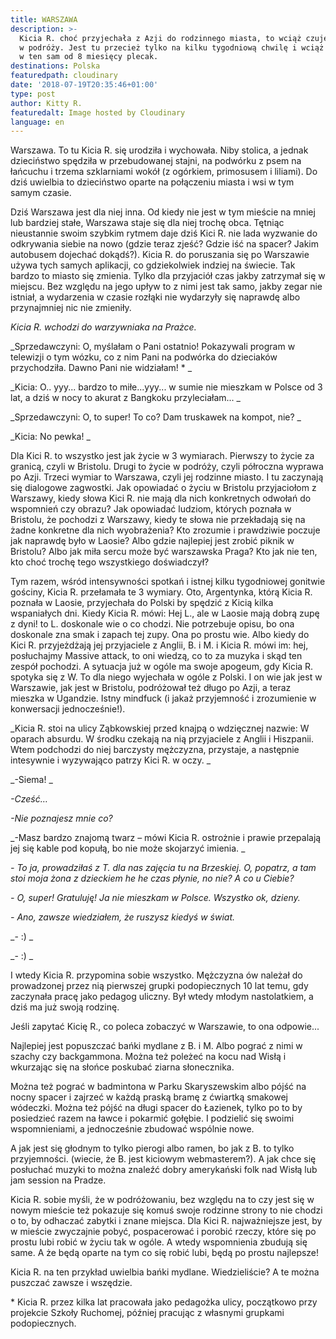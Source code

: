 ```yaml
---
title: WARSZAWA
description: >-
  Kicia R. choć przyjechała z Azji do rodzinnego miasta, to wciąż czuje, że jest
  w podróży. Jest tu przecież tylko na kilku tygodniową chwilę i wciąż spakowana
  w ten sam od 8 miesięcy plecak. 
destinations: Polska
featuredpath: cloudinary
date: '2018-07-19T20:35:46+01:00'
type: post
author: Kitty R.
featuredalt: Image hosted by Cloudinary
language: en
---
```

Warszawa. To tu Kicia R. się urodziła i wychowała. Niby stolica, a jednak dzieciństwo spędziła w przebudowanej stajni, na podwórku z psem na łańcuchu i trzema szklarniami wokół (z ogórkiem, primosusem i liliami). Do dziś uwielbia to dzieciństwo oparte na połączeniu miasta i wsi w tym samym czasie.

Dziś Warszawa jest dla niej inna. Od kiedy nie jest w tym mieście na mniej lub bardziej stałe, Warszawa staje się dla niej trochę obca. Tętniąc nieustannie swoim szybkim rytmem daje dziś Kici R. nie lada wyzwanie do odkrywania siebie na nowo (gdzie teraz zjeść? Gdzie iść na spacer? Jakim autobusem dojechać dokądś?). Kicia R. do poruszania się po Warszawie używa tych samych aplikacji, co gdziekolwiek indziej na świecie. Tak bardzo to miasto się zmienia. Tylko dla przyjaciół czas jakby zatrzymał się w miejscu. Bez względu na jego upływ to z nimi jest tak samo, jakby zegar nie istniał, a wydarzenia w czasie rozłąki nie wydarzyły się naprawdę albo przynajmniej nic nie zmieniły. 

_Kicia R. wchodzi do warzywniaka na Prażce._

_Sprzedawczyni: O, myślałam o Pani ostatnio! Pokazywali program w telewizji o tym wózku, co z nim Pani na podwórka do dzieciaków przychodziła. Dawno Pani nie widziałam! *
_

_Kicia: O.. yyy... bardzo to miłe...yyy... w sumie nie mieszkam w Polsce od 3 lat, a dziś w nocy to akurat z Bangkoku przyleciałam...
_

_Sprzedawczyni: O, to super! To co? Dam truskawek na kompot, nie?
_

_Kicia: No pewka! 
_

Dla Kici R. to wszystko jest jak życie w 3 wymiarach. Pierwszy to życie za granicą, czyli w Bristolu. Drugi to życie w podróży, czyli półroczna wyprawa po Azji. Trzeci wymiar to Warszawa, czyli jej rodzinne miasto. I tu zaczynają się dialogowe zagwostki. Jak opowiadać o życiu w Bristolu przyjaciołom z Warszawy, kiedy słowa Kici R. nie mają dla nich konkretnych odwołań do wspomnień czy obrazu? Jak opowiadać ludziom, których poznała w Bristolu, że pochodzi z Warszawy, kiedy te słowa nie przekładają się na żadne konkretne dla nich wyobrażenia? Kto zrozumie i prawdziwie poczuje jak naprawdę było w Laosie? Albo gdzie najlepiej jest zrobić piknik w Bristolu? Albo jak miła sercu może być warszawska Praga? Kto jak nie ten, kto choć trochę tego wszystkiego doświadczył?

Tym razem, wśród intensywności spotkań i istnej kilku tygodniowej gonitwie gościny, Kicia R. przełamała te 3 wymiary. Oto, Argentynka, którą Kicia R. poznała w Laosie, przyjechała do Polski by spędzić z Kicią kilka wspaniałych dni. Kiedy Kicia R. mówi: Hej L., ale w Laosie mają dobrą zupę z dyni! to L. doskonale wie o co chodzi. Nie potrzebuje opisu, bo ona doskonale zna smak i zapach tej zupy. Ona po prostu wie. Albo kiedy do Kici R. przyjeżdżają jej przyjaciele z Anglii, B. i M. i Kicia R. mówi im: hej, posłuchajmy Massive attack, to oni wiedzą, co to za muzyka i skąd ten zespół pochodzi. A sytuacja już w ogóle ma swoje apogeum, gdy Kicia R. spotyka się z W. To dla niego wyjechała w ogóle z Polski. I on wie jak jest w Warszawie, jak jest w Bristolu, podróżował też długo po Azji, a teraz mieszka w Ugandzie. Istny mindfuck (i jakaż przyjemność i zrozumienie w konwersacji jednocześnie!).

_Kicia R. stoi na ulicy Ząbkowskiej przed knajpą o wdzięcznej nazwie: W oparach absurdu. W środku czekają na nią przyjaciele z Anglii i Hiszpanii. Wtem podchodzi do niej barczysty mężczyzna, przystaje, a następnie intesywnie i wyzywająco patrzy Kici R. w oczy. _

_\-Siema! _

_\-Cześć…_

_\-Nie poznajesz mnie co?_

_\-Masz bardzo znajomą twarz – mówi Kicia R. ostrożnie i prawie przepalają jej się kable pod kopułą, bo nie może skojarzyć imienia. _

_\- To ja, prowadziłaś z T. dla nas zajęcia tu na Brzeskiej. O, popatrz, a tam stoi moja żona z dzieckiem he he czas płynie, no nie? A co u Ciebie?_

_\- O, super! Gratuluję! Ja nie mieszkam w Polsce. Wszystko ok, dzieny._

_\- Ano, zawsze wiedziałem, że ruszysz kiedyś w świat._

_\- :) _

_\- :) _

I wtedy Kicia R. przypomina sobie wszystko. Mężczyzna ów należał do prowadzonej przez nią pierwszej grupki podopiecznych 10 lat temu, gdy zaczynała pracę jako pedagog uliczny. Był wtedy młodym nastolatkiem, a dziś ma już swoją rodzinę.  

Jeśli zapytać Kicię R., co poleca zobaczyć w Warszawie, to ona odpowie... 

Najlepiej jest popuszczać bańki mydlane z B. i M. Albo pograć z nimi w szachy czy backgammona. Można też poleżeć na kocu nad Wisłą i wkurzając się na słońce poskubać ziarna słonecznika. 

Można też pograć w badmintona w Parku Skaryszewskim albo pójść na nocny spacer i zajrzeć w każdą praską bramę z ćwiartką smakowej wódeczki. Można też pójść na długi spacer do Łazienek, tylko po to by posiedzieć razem na ławce i pokarmić gołębie. I podzielić się swoimi wspomnieniami, a jednocześnie zbudować wspólnie nowe. 

A jak jest się głodnym to tylko pierogi albo ramen, bo jak z B. to tylko przyjemności. (wiecie, że B. jest kiciowym webmasterem?). A jak chce się posłuchać muzyki to można znaleźć dobry amerykański folk nad Wisłą lub jam session na Pradze. 

Kicia R. sobie myśli, że w podróżowaniu, bez względu na to czy jest się w nowym mieście też pokazuje się komuś swoje rodzinne strony to nie chodzi o to, by odhaczać zabytki i znane miejsca. Dla Kici R. najważniejsze jest, by w mieście zwyczajnie pobyć, pospacerować i porobić rzeczy, które się po prostu lubi robić w życiu tak w ogóle. A wtedy wspomnienia zbudują się same. A że będą oparte na tym co się robić lubi, będą po prostu najlepsze!

Kicia R. na ten przykład uwielbia bańki mydlane. Wiedzieliście? A te można puszczać zawsze i wszędzie. 

\* Kicia R. przez kilka lat pracowała jako pedagożka ulicy, początkowo przy projekcie Szkoły Ruchomej, później pracując z własnymi grupkami podopiecznych.
